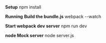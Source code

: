 **Setup**
npm install

**Running**
__Build the bundle.js__
webpack --watch

__Start webpack dev server__
npm run dev

__node Mock server__
node server.js